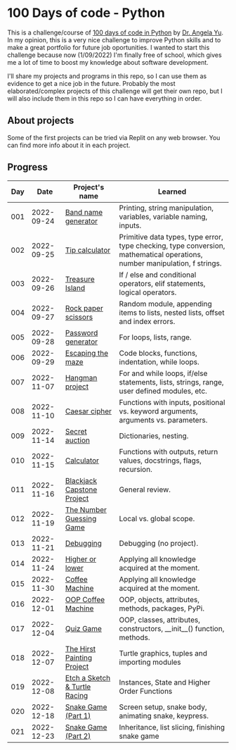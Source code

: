 # 100 Days of code - Python

This is a challenge/course of [100 days of code in Python](https://www.udemy.com/course/100-days-of-code/) by [Dr. Angela Yu](https://www.udemy.com/user/4b4368a3-b5c8-4529-aa65-2056ec31f37e/). In my opinion, this is a very nice challenge to improve Python skills and to make a great portfolio for future job oportunities. I wanted to start this challenge because now (1/09/2022) I'm finally free of school, which gives me a lot of time to boost my knowledge about software development.

I'll share my projects and programs in this repo, so I can use them as evidence to get a nice job in the future. Probably the most elaborated/complex projects of this challenge will get their own repo, but I will also include them in this repo so I can have everything in order.

## About projects
Some of the first projects can be tried via Replit on any web browser. You can find more info about it in each project.

## Progress

| Day | Date | Project's name | Learned |
| --- | --- | --- | --- |
| 001 | 2022-09-24 | [Band name generator](/projects/Day001/) | Printing, string manipulation, variables, variable naming, inputs. |
| 002 | 2022-09-25 | [Tip calculator](/projects/Day002/) | Primitive data types, type error, type checking, type conversion, mathematical operations, number manipulation, f strings. |
| 003 | 2022-09-26 | [Treasure Island](/projects/Day003/) | If / else and conditional operators, elif statements, logical operators.
| 004 | 2022-09-27 | [Rock paper scissors](/projects/Day004/) | Random module, appending items to lists, nested lists, offset and index errors. |
| 005 | 2022-09-28 | [Password generator](/projects/Day005/) | For loops, lists, range. |
| 006 | 2022-09-29 | [Escaping the maze](/projects/Day006/) | Code blocks, functions, indentation, while loops.|
| 007 | 2022-11-07 | [Hangman project](/projects/Day007/) | For and while loops, if/else statements, lists, strings, range, user defined modules, etc.|
| 008 | 2022-11-10 | [Caesar cipher](/projects/Day008/) | Functions with inputs, positional vs. keyword arguments, arguments vs. parameters. |
| 009 | 2022-11-14 | [Secret auction](/projects/Day009/) | Dictionaries, nesting. |
| 010 | 2022-11-15 | [Calculator](/projects/Day010/) | Functions with outputs, return values, docstrings, flags, recursion. |
| 011 | 2022-11-16 | [Blackjack Capstone Project](/projects/Day011/) | General review. |
| 012 | 2022-11-19 | [The Number Guessing Game](/projects/Day012/) | Local vs. global scope. |
| 013 | 2022-11-21 | [Debugging](/projects/Day013/) | Debugging (no project). |
| 014 | 2022-11-24 | [Higher or lower](/projects/Day014/) | Applying all knowledge acquired at the moment. |
| 015 | 2022-11-30 | [Coffee Machine](/projects/Day015/) | Applying all knowledge acquired at the moment. |
| 016 | 2022-12-01 | [OOP Coffee Machine](/projects/Day016/) | OOP, objects, attributes, methods, packages, PyPi. |
| 017 | 2022-12-04 | [Quiz Game](/projects/Day017/) | OOP, classes, attributes, constructors, \_\_init\_\_() function, methods. |
| 018 | 2022-12-07 | [The Hirst Painting Project](/projects/Day018/) | Turtle graphics, tuples and importing modules |
| 019 | 2022-12-08 | [Etch a Sketch & Turtle Racing](/projects/Day019/) | Instances, State and Higher Order Functions |
| 020 | 2022-12-18 | [Snake Game (Part 1)](/projects/Day020/) | Screen setup, snake body, animating snake, keypress. |
| 021 | 2022-12-23 | [Snake Game (Part 2)](/projects/Day021/) | Inheritance, list slicing, finishing snake game |